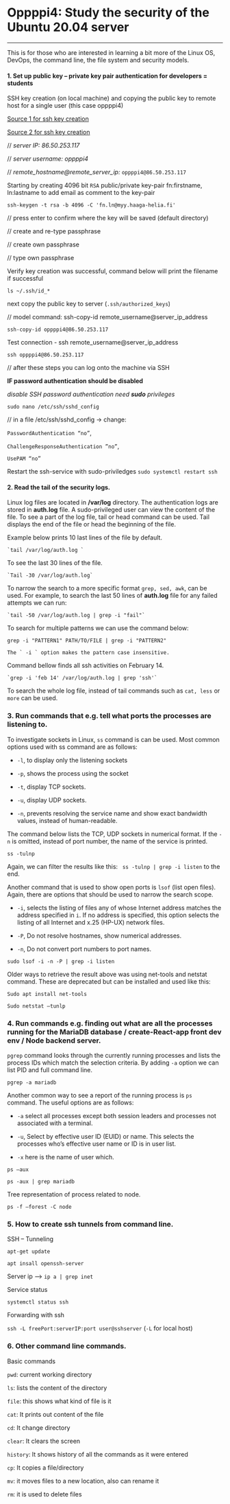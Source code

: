 
# Oppppi4: Study the security of the Ubuntu 20.04 server
---

This is for those who are interested in learning a bit more of the Linux OS, DevOps, the command line, the file system and security models. 


#### 1. Set up public key – private key pair authentication for developers = students
SSH key creation (on local machine) and copying the public key to remote host for a single user (this case oppppi4)

[Source 1 for ssh key creation](https://www.digitalocean.com/community/tutorials/how-to-set-up-ssh-keys-on-ubuntu-20-04 "Google's Homepage")

[Source 2 for ssh key creation](https://linuxize.com/post/how-to-set-up-ssh-keys-on-ubuntu-20-04/ "Google's Homepage")

// *server IP: 86.50.253.117*

// *server username: oppppi4*

// *remote_hostname@remote_server_ip:* `oppppi4@86.50.253.117`

Starting by creating 4096 bit `RSA` public/private key-pair fn:firstname, ln:lastname to add email as comment to the key-pair 

`ssh-keygen -t rsa -b 4096 -C 'fn.ln@myy.haaga-helia.fi'`

// press enter to confirm where the key will be saved (default directory)

// create and re-type passphrase

// create own passphrase

// type own passphrase

Verify key creation was successful, command below will print the filename if successful

`ls ~/.ssh/id_*`

next copy the public key to server (`.ssh/authorized_keys`)

// model command: ssh-copy-id remote_username@server_ip_address

`ssh-copy-id oppppi4@86.50.253.117`

Test connection - ssh remote_username@server_ip_address 

`ssh oppppi4@86.50.253.117`

// after these steps you can log onto the machine via SSH


**IF password authentication should be disabled**

*disable SSH password authentication need **sudo** privileges*

`sudo nano /etc/ssh/sshd_config`

// in a file /etc/ssh/sshd_config ->
change:

`PasswordAuthentication “no”`,

`ChallengeResponseAuthentication ”no”`,

`UsePAM “no”`

Restart the ssh-service with sudo-priviledges
`sudo systemctl restart ssh`

#### 2. Read the tail of the security logs. 
Linux log files are located in **/var/log** directory. The authentication logs are stored in **auth.log** file. A sudo-privileged user can view the content of the file. To see a part of the log file, tail or head command can be used. Tail displays the end of the file or head the beginning of the file. 

Example below prints 10 last lines of the file by default.

    `tail /var/log/auth.log `

To see the last 30 lines of the file.

    `Tail -30 /var/log/auth.log`

To narrow the search to a more specific format `grep, sed, awk`, can be used. For example, to search the last 50 lines of **auth.log** file for any failed attempts we can run:

	`tail -50 /var/log/auth.log | grep -i "fail"`
	
To search for multiple patterns we can use the command below:

    grep -i "PATTERN1" PATH/TO/FILE | grep -i "PATTERN2"
    
    The ` -i ` option makes the pattern case insensitive.  
    
Command bellow finds all ssh activities on February 14. 

    `grep -i 'feb 14' /var/log/auth.log | grep 'ssh'`

To search the whole log file, instead of tail commands such as `cat, less` or `more` can be used.

### 3. Run commands that e.g. tell what ports the processes are listening to. 
To investigate sockets in Linux, `ss` command is can be used. Most common options used with ss command are as follows: 

- `-l`, to display only the listening sockets

- `-p`, shows the process using the socket

- `-t`, display TCP sockets.

- `-u`, display UDP sockets.

- `-n`, prevents resolving the service name and show exact bandwidth values, instead of human-readable.

The command below lists the TCP, UDP sockets in numerical format. If the `-n` is omitted, instead of port number, the name of the service is printed. 

`ss -tulnp `

Again, we can filter the results like this: 
 ` ss -tulnp | grep -i listen` to the end. 
 
 Another command that is used to show open ports is `lsof` (list open files). Again, there are options that should be used to narrow the search scope. 
- `-i`, selects the listing of files any of whose Internet address matches the address specified in `i`. If no address is specified, this option selects the listing of all Internet and x.25 (HP-UX) network files.

- `-P`, Do not resolve hostnames, show numerical addresses.

- `-n`, Do not convert port numbers to port names.

`sudo lsof -i -n -P | grep -i listen`

Older ways to retrieve the result above was using net-tools and netstat command. These are deprecated but can be installed and used like this: 

`Sudo apt install net-tools`

`Sudo netstat –tunlp`

### 4. Run commands e.g. finding out what are all the processes running for the MariaDB database / create-React-app front dev env  / Node backend server.

`pgrep` command looks through the currently running processes and lists the process IDs which match the selection criteria. By adding `-a` option we can list PID and full command line.

`pgrep -a mariadb`

Another common way to see a report of the running process is `ps` command. The useful options are as follows:

- `-a` select all processes except both session leaders and processes not associated with a terminal.

- `-u`, Select by effective user ID (EUID) or name.  This selects the processes who’s effective user name or ID is in user list.

- `-x` here is the name of user which.

`ps –aux`

`ps -aux | grep mariadb`

Tree representation of process related to node.

`ps -f –forest -C node`

### 5. How to create ssh tunnels from command line. 

SSH – Tunneling

`apt-get update`

`apt insall openssh-server`

Server ip   -->  `ip a | grep inet`

Service status

`systemctl status ssh`

Forwarding with ssh

`ssh -L freePort:serverIP:port user@sshserver`	(`-L` for local host)

### 6. Other command line commands.
Basic commands

`pwd`: current working directory

`ls`:  lists the content of the directory

`file`: this shows what kind of file is it

`cat`: It prints out content of the file

`cd`: It change directory

`clear`: It clears the screen

`history`: It shows history of all the commands as it were entered

`cp`: It copies a file/directory	

`mv`: it moves files to a new location, also can rename it

`rm`: it is used to delete files



